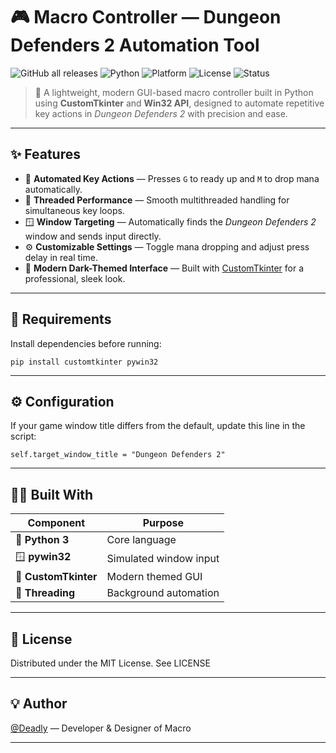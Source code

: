 
# 🎮 Macro Controller — Dungeon Defenders 2 Automation Tool
![GitHub all releases](https://img.shields.io/github/downloads/Deadly420/Dungeon-Defenders-2-Auto-G/total?color=brightgreen&label=Downloads&logo=github)
![Python](https://img.shields.io/badge/Python-3.9%2B-blue?logo=python)
![Platform](https://img.shields.io/badge/Platform-Windows-lightgrey?logo=windows)
![License](https://img.shields.io/badge/License-MIT-green)
![Status](https://img.shields.io/badge/Status-Stable-success)

> 🧠 A lightweight, modern GUI-based macro controller built in Python using **CustomTkinter** and **Win32 API**, designed to automate repetitive key actions in *Dungeon Defenders 2* with precision and ease.

---

## ✨ Features

- 🎯 **Automated Key Actions** — Presses `G` to ready up and `M` to drop mana automatically.  
- 🧩 **Threaded Performance** — Smooth multithreaded handling for simultaneous key loops.  
- 🪟 **Window Targeting** — Automatically finds the *Dungeon Defenders 2* window and sends input directly.  
- ⚙️ **Customizable Settings** — Toggle mana dropping and adjust press delay in real time.  
- 🎨 **Modern Dark-Themed Interface** — Built with [CustomTkinter](https://github.com/TomSchimansky/CustomTkinter) for a professional, sleek look.

---

## 🧩 Requirements

Install dependencies before running:
  ```
  pip install customtkinter pywin32
  ```

---

## ⚙️ Configuration

If your game window title differs from the default, update this line in the script:
  ```
  self.target_window_title = "Dungeon Defenders 2"
  ```

---

## 🧑‍💻 Built With

| Component            | Purpose                |
| -------------------- | ---------------------- |
| 🐍 **Python 3**      | Core language          |
| 🪟 **pywin32**       | Simulated window input |
| 🎨 **CustomTkinter** | Modern themed GUI      |
| 🧵 **Threading**     | Background automation  |

---

## 📜 License

Distributed under the MIT License.
See LICENSE

---

## 💡 Author

[@Deadly](https://github.com/Deadly420) — Developer & Designer of Macro

---

